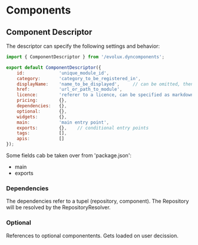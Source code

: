 Components
==========


## Component Descriptor

The descriptor can specify the following settings and behavior:

```js
import { ComponentDescriptor } from '/evolux.dyncomponents';

export default ComponentDescriptor({
    id:             'unique_module_id',
    category:       'category_to_be_registered_in',
    displayName:    'name_to_be_displayed',     // can be omitted, then the id will be used
    href:           'url_or_path_to_module',
    licence:        'referer to a licence, can be specified as markdown e.g. [MIT](https://opensource.org/licenses/MIT)',
    pricing:        {},
    dependencies:   {},
    optional:       {},
    widgets:        {},
    main:           'main entry point',
    exports:        {},    // conditional entry points
    tags:           [],
    apis:           []
});
```

Some fields cab be taken over from 'package.json':
- main
- exports

### Dependencies

The dependencies refer to a tupel (repository, component).
The Repository will be resolved by the RepositoryResolver. 

### Optional

References to optional componentents. Gets loaded on user decission.

